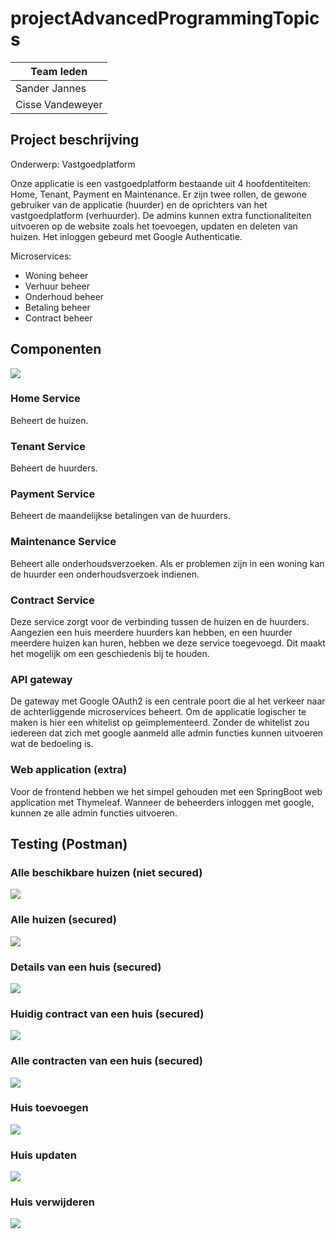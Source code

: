 # projectAdvancedProgrammingTopics

| Team leden |
| --------- |
| Sander Jannes |
| Cisse Vandeweyer | 

## Project beschrijving

Onderwerp: Vastgoedplatform

Onze applicatie is een vastgoedplatform bestaande uit 4 hoofdentiteiten: Home, Tenant, Payment en Maintenance. Er zijn twee rollen, de gewone gebruiker van de applicatie (huurder) en de oprichters van het vastgoedplatform (verhuurder). De admins kunnen extra functionaliteiten uitvoeren op de website zoals het toevoegen, updaten en deleten van huizen. Het inloggen gebeurd met Google Authenticatie.  

Microservices:
-   Woning beheer
-   Verhuur beheer
-   Onderhoud beheer
-   Betaling beheer
-   Contract beheer

## Componenten
![](https://github.com/project-house-renting/RentingHouse/blob/main/images/schema.png)

### Home Service
Beheert de huizen.

### Tenant Service
Beheert de huurders.

### Payment Service
Beheert de maandelijkse betalingen van de huurders.

### Maintenance Service
Beheert alle onderhoudsverzoeken. Als er problemen zijn in een woning kan de huurder een onderhoudsverzoek indienen.

### Contract Service
Deze service zorgt voor de verbinding tussen de huizen en de huurders. Aangezien een huis meerdere huurders kan hebben, en een huurder meerdere huizen kan huren, hebben we deze service toegevoegd. Dit maakt het mogelijk om een geschiedenis bij te houden.  

### API gateway
De gateway met Google OAuth2 is een centrale poort die al het verkeer naar de achterliggende microservices beheert. Om de applicatie logischer te maken is hier een whitelist op geïmplementeerd. Zonder de whitelist zou iedereen dat zich met google aanmeld alle admin functies kunnen uitvoeren wat de bedoeling is.

### Web application (extra)
Voor de frontend hebben we het simpel gehouden met een SpringBoot web application met Thymeleaf. Wanneer de beheerders inloggen met google, kunnen ze alle admin functies uitvoeren.

## Testing (Postman)

### Alle beschikbare huizen (niet secured)
![](https://github.com/project-house-renting/RentingHouse/blob/main/images/available.png)

### Alle huizen (secured)
![](https://github.com/project-house-renting/RentingHouse/blob/main/images/all.png)

### Details van een huis (secured)
![](https://github.com/project-house-renting/RentingHouse/blob/main/images/details.png)

### Huidig contract van een huis (secured)
![](https://github.com/project-house-renting/RentingHouse/blob/main/images/contract_current.png)

### Alle contracten van een huis (secured)
![](https://github.com/project-house-renting/RentingHouse/blob/main/images/contract_all.png)

### Huis toevoegen
![](https://github.com/project-house-renting/RentingHouse/blob/main/images/addhome.png)

### Huis updaten
![](https://github.com/project-house-renting/RentingHouse/blob/main/images/updatehome.png)

### Huis verwijderen
![](https://github.com/project-house-renting/RentingHouse/blob/main/images/deletehome.png)

